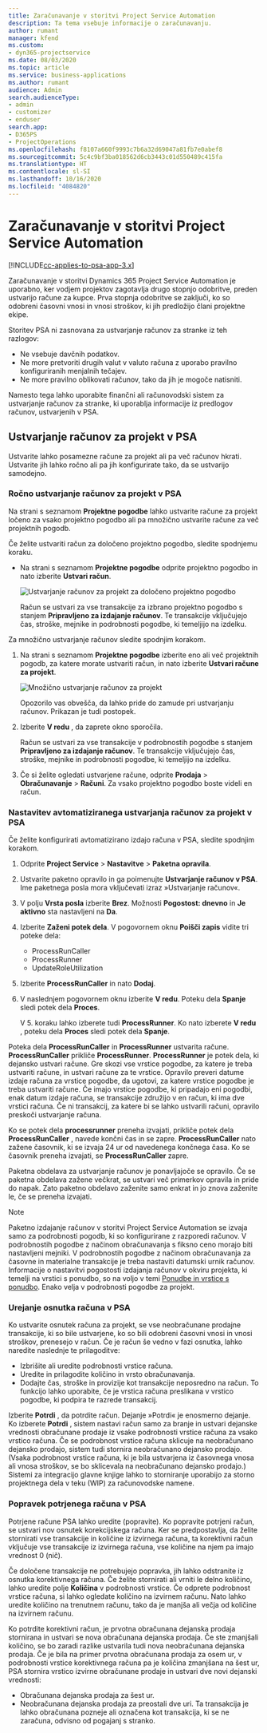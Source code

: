 ```yaml
---
title: Zaračunavanje v storitvi Project Service Automation
description: Ta tema vsebuje informacije o zaračunavanju.
author: rumant
manager: kfend
ms.custom:
- dyn365-projectservice
ms.date: 08/03/2020
ms.topic: article
ms.service: business-applications
ms.author: rumant
audience: Admin
search.audienceType:
- admin
- customizer
- enduser
search.app:
- D365PS
- ProjectOperations
ms.openlocfilehash: f8107a660f9993c7b6a32d69047a81fb7e0abef8
ms.sourcegitcommit: 5c4c9bf3ba018562d6cb3443c01d550489c415fa
ms.translationtype: HT
ms.contentlocale: sl-SI
ms.lasthandoff: 10/16/2020
ms.locfileid: "4084820"
---
```

# <a name="invoicing-in-project-service-automation"></a>Zaračunavanje v storitvi Project Service Automation

[!INCLUDE[cc-applies-to-psa-app-3.x](../includes/cc-applies-to-psa-app-3x.md)]

Zaračunavanje v storitvi Dynamics 365 Project Service Automation je uporabno, ker vodjem projektov zagotavlja drugo stopnjo odobritve, preden ustvarijo račune za kupce. Prva stopnja odobritve se zaključi, ko so odobreni časovni vnosi in vnosi stroškov, ki jih predložijo člani projektne ekipe.

Storitev PSA ni zasnovana za ustvarjanje računov za stranke iz teh razlogov:

- Ne vsebuje davčnih podatkov.
- Ne more pretvoriti drugih valut v valuto računa z uporabo pravilno konfiguriranih menjalnih tečajev.
- Ne more pravilno oblikovati računov, tako da jih je mogoče natisniti.

Namesto tega lahko uporabite finančni ali računovodski sistem za ustvarjanje računov za stranke, ki uporablja informacije iz predlogov računov, ustvarjenih v PSA.

## <a name="creating-project-invoices-in-psa"></a>Ustvarjanje računov za projekt v PSA

Ustvarite lahko posamezne račune za projekt ali pa več računov hkrati. Ustvarite jih lahko ročno ali pa jih konfigurirate tako, da se ustvarijo samodejno.

### <a name="manually-create-project-invoices-in-psa"></a>Ročno ustvarjanje računov za projekt v PSA

Na strani s seznamom **Projektne pogodbe** lahko ustvarite račune za projekt ločeno za vsako projektno pogodbo ali pa množično ustvarite račune za več projektnih pogodb.

Če želite ustvariti račun za določeno projektno pogodbo, sledite spodnjemu koraku.

- Na strani s seznamom **Projektne pogodbe** odprite projektno pogodbo in nato izberite **Ustvari račun**.

    ![Ustvarjanje računov za projekt za določeno projektno pogodbo](media/CreateProjectInvoicesOneByOne.png)

    Račun se ustvari za vse transakcije za izbrano projektno pogodbo s stanjem **Pripravljeno za izdajanje računov**. Te transakcije vključujejo čas, stroške, mejnike in podrobnosti pogodbe, ki temeljijo na izdelku.

Za množično ustvarjanje računov sledite spodnjim korakom.

1. Na strani s seznamom **Projektne pogodbe** izberite eno ali več projektnih pogodb, za katere morate ustvariti račun, in nato izberite **Ustvari račune za projekt**.

    ![Množično ustvarjanje računov za projekt](media/CreateProjectInvoicesBulk.png)

    Opozorilo vas obvešča, da lahko pride do zamude pri ustvarjanju računov. Prikazan je tudi postopek.

2. Izberite **V redu** , da zaprete okno sporočila.

    Račun se ustvari za vse transakcije v podrobnostih pogodbe s stanjem **Pripravljeno za izdajanje računov**. Te transakcije vključujejo čas, stroške, mejnike in podrobnosti pogodbe, ki temeljijo na izdelku.

3. Če si želite ogledati ustvarjene račune, odprite **Prodaja** \> **Obračunavanje** \> **Računi**. Za vsako projektno pogodbo boste videli en račun.

### <a name="set-up-automated-creation-of-project-invoices-in-psa"></a>Nastavitev avtomatiziranega ustvarjanja računov za projekt v PSA

Če želite konfigurirati avtomatizirano izdajo računa v PSA, sledite spodnjim korakom.

1. Odprite **Project Service** \> **Nastavitve** \> **Paketna opravila**.
2. Ustvarite paketno opravilo in ga poimenujte **Ustvarjanje računov v PSA**. Ime paketnega posla mora vključevati izraz »Ustvarjanje računov«.
3. V polju **Vrsta posla** izberite **Brez**. Možnosti **Pogostost: dnevno** in **Je aktivno** sta nastavljeni na **Da**.
4. Izberite **Zaženi potek dela**. V pogovornem oknu **Poišči zapis** vidite tri poteke dela:

    - ProcessRunCaller
    - ProcessRunner
    - UpdateRoleUtilization

5. Izberite **ProcessRunCaller** in nato **Dodaj**.
6. V naslednjem pogovornem oknu izberite **V redu**. Poteku dela **Spanje** sledi potek dela **Proces**.

    V 5. koraku lahko izberete tudi **ProcessRunner**. Ko nato izberete **V redu** , poteku dela **Proces** sledi potek dela **Spanje**.

Poteka dela **ProcessRunCaller** in **ProcessRunner** ustvarita račune. **ProcessRunCaller** prikliče **ProcessRunner**. **ProcessRunner** je potek dela, ki dejansko ustvari račune. Gre skozi vse vrstice pogodbe, za katere je treba ustvariti račune, in ustvari račune za te vrstice. Opravilo preveri datume izdaje računa za vrstice pogodbe, da ugotovi, za katere vrstice pogodbe je treba ustvariti račune. Če imajo vrstice pogodbe, ki pripadajo eni pogodbi, enak datum izdaje računa, se transakcije združijo v en račun, ki ima dve vrstici računa. Če ni transakcij, za katere bi se lahko ustvarili računi, opravilo preskoči ustvarjanje računa.

Ko se potek dela **processrunner** preneha izvajati, prikliče potek dela **ProcessRunCaller** , navede končni čas in se zapre. **ProcessRunCaller** nato zažene časovnik, ki se izvaja 24 ur od navedenega končnega časa. Ko se časovnik preneha izvajati, se **ProcessRunCaller** zapre.

Paketna obdelava za ustvarjanje računov je ponavljajoče se opravilo. Če se paketna obdelava zažene večkrat, se ustvari več primerkov opravila in pride do napak. Zato paketno obdelavo zaženite samo enkrat in jo znova zaženite le, če se preneha izvajati.

> [!NOTE]
> Paketno izdajanje računov v storitvi Project Service Automation se izvaja samo za podrobnosti pogodb, ki so konfigurirane z razporedi računov. V podrobnostih pogodbe z načinom obračunavanja s fiksno ceno morajo biti nastavljeni mejniki. V podrobnostih pogodbe z načinom obračunavanja za časovne in materialne transakcije je treba nastaviti datumski urnik računov. Informacije o nastavitvi pogostosti izdajanja računov v okviru projekta, ki temelji na vrstici s ponudbo, so na voljo v temi [Ponudbe in vrstice s ponudbo](basic-quote-lines.md#invoice-schedule). Enako velja v podrobnosti pogodbe za projekt.      
 
### <a name="edit-a-draft-psa-invoice"></a>Urejanje osnutka računa v PSA

Ko ustvarite osnutek računa za projekt, se vse neobračunane prodajne transakcije, ki so bile ustvarjene, ko so bili odobreni časovni vnosi in vnosi stroškov, prenesejo v račun. Če je račun še vedno v fazi osnutka, lahko naredite naslednje te prilagoditve:

- Izbrišite ali uredite podrobnosti vrstice računa.
- Uredite in prilagodite količino in vrsto obračunavanja.
- Dodajte čas, stroške in provizije kot transakcije neposredno na račun. To funkcijo lahko uporabite, če je vrstica računa preslikana v vrstico pogodbe, ki podpira te razrede transakcij.

Izberite **Potrdi** , da potrdite račun. Dejanje »Potrdi« je enosmerno dejanje. Ko izberete **Potrdi** , sistem nastavi račun samo za branje in ustvari dejanske vrednosti obračunane prodaje iz vsake podrobnosti vrstice računa za vsako vrstico računa. Če se podrobnost vrstice računa sklicuje na neobračunano dejansko prodajo, sistem tudi stornira neobračunano dejansko prodajo. (Vsaka podrobnost vrstice računa, ki je bila ustvarjena iz časovnega vnosa ali vnosa stroškov, se bo sklicevala na neobračunano dejansko prodajo.) Sistemi za integracijo glavne knjige lahko to storniranje uporabijo za storno projektnega dela v teku (WIP) za računovodske namene.

### <a name="correct-a-confirmed-psa-invoice"></a>Popravek potrjenega računa v PSA

Potrjene račune PSA lahko uredite (popravite). Ko popravite potrjeni račun, se ustvari nov osnutek korekcijskega računa. Ker se predpostavlja, da želite stornirati vse transakcije in količine iz izvirnega računa, ta korektivni račun vključuje vse transakcije iz izvirnega računa, vse količine na njem pa imajo vrednost 0 (nič).

Če določene transakcije ne potrebujejo popravka, jih lahko odstranite iz osnutka korektivnega računa. Če želite stornirati ali vrniti le delno količino, lahko uredite polje **Količina** v podrobnosti vrstice. Če odprete podrobnost vrstice računa, si lahko ogledate količino na izvirnem računu. Nato lahko uredite količino na trenutnem računu, tako da je manjša ali večja od količine na izvirnem računu.

Ko potrdite korektivni račun, je prvotna obračunana dejanska prodaja stornirana in ustvari se nova obračunana dejanska prodaja. Če ste zmanjšali količino, se bo zaradi razlike ustvarila tudi nova neobračunana dejanska prodaja. Če je bila na primer prvotna obračunana prodaja za osem ur, v podrobnosti vrstice korektivnega računa pa je količina zmanjšana na šest ur, PSA stornira vrstico izvirne obračunane prodaje in ustvari dve novi dejanski vrednosti:

- Obračunana dejanska prodaja za šest ur.
- Neobračunana dejanska prodaja za preostali dve uri. Ta transakcija je lahko obračunana pozneje ali označena kot transakcija, ki se ne zaračuna, odvisno od pogajanj s stranko.
